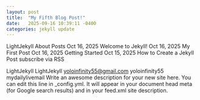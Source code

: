 ```yaml
---
layout: post
title:  "My Fifth Blog Post!"
date:   2025-09-16 10:39:11 -0400
categories: jekyll update
---
```


LightJekyll
About
Posts
Oct 16, 2025
Welcome to Jekyll!
Oct 16, 2025
My First Post
Oct 16, 2025
Getting Started
Oct 15, 2025
How to Create a Jekyll Post
subscribe via RSS

LightJekyll
LightJekyll
yoloinfinity55@gmail.com
 yoloinfinity55
 mydailylivemail
Write an awesome description for your new site here. You can edit this line in _config.yml. It will appear in your document head meta (for Google search results) and in your feed.xml site description.


